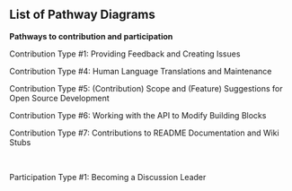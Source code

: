 ## List of Pathway Diagrams 
__Pathways to contribution and participation__

Contribution Type #1: Providing Feedback and Creating Issues

Contribution Type #4: Human Language Translations and Maintenance

Contribution Type #5: (Contribution) Scope and (Feature) Suggestions for Open Source Development

Contribution Type #6: Working with the API to Modify Building Blocks

Contribution Type #7: Contributions to README Documentation and Wiki Stubs

  <br />

Participation Type #1: Becoming a Discussion Leader
